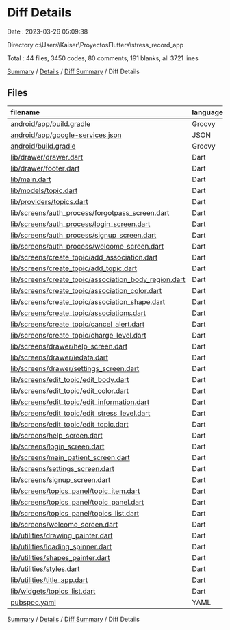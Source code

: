 # Diff Details

Date : 2023-03-26 05:09:38

Directory c:\\Users\\Kaiser\\ProyectosFlutters\\stress_record_app

Total : 44 files,  3450 codes, 80 comments, 191 blanks, all 3721 lines

[Summary](results.md) / [Details](details.md) / [Diff Summary](diff.md) / Diff Details

## Files
| filename | language | code | comment | blank | total |
| :--- | :--- | ---: | ---: | ---: | ---: |
| [android/app/build.gradle](/android/app/build.gradle) | Groovy | 1 | 0 | 0 | 1 |
| [android/app/google-services.json](/android/app/google-services.json) | JSON | 40 | 0 | 0 | 40 |
| [android/build.gradle](/android/build.gradle) | Groovy | 1 | 0 | 0 | 1 |
| [lib/drawer/drawer.dart](/lib/drawer/drawer.dart) | Dart | 10 | 0 | 0 | 10 |
| [lib/drawer/footer.dart](/lib/drawer/footer.dart) | Dart | 32 | 0 | 1 | 33 |
| [lib/main.dart](/lib/main.dart) | Dart | 63 | 0 | 7 | 70 |
| [lib/models/topic.dart](/lib/models/topic.dart) | Dart | 96 | 0 | 12 | 108 |
| [lib/providers/topics.dart](/lib/providers/topics.dart) | Dart | -30 | 0 | -3 | -33 |
| [lib/screens/auth_process/forgotpass_screen.dart](/lib/screens/auth_process/forgotpass_screen.dart) | Dart | 218 | 0 | 13 | 231 |
| [lib/screens/auth_process/login_screen.dart](/lib/screens/auth_process/login_screen.dart) | Dart | 365 | 0 | 19 | 384 |
| [lib/screens/auth_process/signup_screen.dart](/lib/screens/auth_process/signup_screen.dart) | Dart | 467 | 0 | 24 | 491 |
| [lib/screens/auth_process/welcome_screen.dart](/lib/screens/auth_process/welcome_screen.dart) | Dart | 383 | 0 | 8 | 391 |
| [lib/screens/create_topic/add_association.dart](/lib/screens/create_topic/add_association.dart) | Dart | 67 | 0 | 3 | 70 |
| [lib/screens/create_topic/add_topic.dart](/lib/screens/create_topic/add_topic.dart) | Dart | 122 | -4 | -4 | 114 |
| [lib/screens/create_topic/association_body_region.dart](/lib/screens/create_topic/association_body_region.dart) | Dart | 4 | 0 | -5 | -1 |
| [lib/screens/create_topic/association_color.dart](/lib/screens/create_topic/association_color.dart) | Dart | 12 | 0 | 0 | 12 |
| [lib/screens/create_topic/association_shape.dart](/lib/screens/create_topic/association_shape.dart) | Dart | 196 | 2 | 4 | 202 |
| [lib/screens/create_topic/associations.dart](/lib/screens/create_topic/associations.dart) | Dart | 136 | 13 | 6 | 155 |
| [lib/screens/create_topic/cancel_alert.dart](/lib/screens/create_topic/cancel_alert.dart) | Dart | 42 | 0 | 2 | 44 |
| [lib/screens/create_topic/charge_level.dart](/lib/screens/create_topic/charge_level.dart) | Dart | 33 | -1 | 1 | 33 |
| [lib/screens/drawer/help_screen.dart](/lib/screens/drawer/help_screen.dart) | Dart | 32 | 0 | 3 | 35 |
| [lib/screens/drawer/iedata.dart](/lib/screens/drawer/iedata.dart) | Dart | 32 | 0 | 3 | 35 |
| [lib/screens/drawer/settings_screen.dart](/lib/screens/drawer/settings_screen.dart) | Dart | 634 | 0 | 23 | 657 |
| [lib/screens/edit_topic/edit_body.dart](/lib/screens/edit_topic/edit_body.dart) | Dart | 241 | 0 | 13 | 254 |
| [lib/screens/edit_topic/edit_color.dart](/lib/screens/edit_topic/edit_color.dart) | Dart | 133 | 0 | 10 | 143 |
| [lib/screens/edit_topic/edit_information.dart](/lib/screens/edit_topic/edit_information.dart) | Dart | 303 | 0 | 10 | 313 |
| [lib/screens/edit_topic/edit_stress_level.dart](/lib/screens/edit_topic/edit_stress_level.dart) | Dart | 114 | 0 | 7 | 121 |
| [lib/screens/edit_topic/edit_topic.dart](/lib/screens/edit_topic/edit_topic.dart) | Dart | 259 | 9 | 12 | 280 |
| [lib/screens/help_screen.dart](/lib/screens/help_screen.dart) | Dart | -15 | 0 | -3 | -18 |
| [lib/screens/login_screen.dart](/lib/screens/login_screen.dart) | Dart | -172 | 0 | -7 | -179 |
| [lib/screens/main_patient_screen.dart](/lib/screens/main_patient_screen.dart) | Dart | -88 | 0 | -8 | -96 |
| [lib/screens/settings_screen.dart](/lib/screens/settings_screen.dart) | Dart | -146 | 0 | -3 | -149 |
| [lib/screens/signup_screen.dart](/lib/screens/signup_screen.dart) | Dart | -223 | -3 | -10 | -236 |
| [lib/screens/topics_panel/topic_item.dart](/lib/screens/topics_panel/topic_item.dart) | Dart | 174 | 13 | 13 | 200 |
| [lib/screens/topics_panel/topic_panel.dart](/lib/screens/topics_panel/topic_panel.dart) | Dart | 147 | 0 | 8 | 155 |
| [lib/screens/topics_panel/topics_list.dart](/lib/screens/topics_panel/topics_list.dart) | Dart | 79 | 49 | 9 | 137 |
| [lib/screens/welcome_screen.dart](/lib/screens/welcome_screen.dart) | Dart | -375 | 0 | -6 | -381 |
| [lib/utilities/drawing_painter.dart](/lib/utilities/drawing_painter.dart) | Dart | 32 | 0 | 8 | 40 |
| [lib/utilities/loading_spinner.dart](/lib/utilities/loading_spinner.dart) | Dart | 2 | 0 | 0 | 2 |
| [lib/utilities/shapes_painter.dart](/lib/utilities/shapes_painter.dart) | Dart | 91 | 0 | 23 | 114 |
| [lib/utilities/styles.dart](/lib/utilities/styles.dart) | Dart | 1 | 0 | 0 | 1 |
| [lib/utilities/title_app.dart](/lib/utilities/title_app.dart) | Dart | 1 | 0 | 0 | 1 |
| [lib/widgets/topics_list.dart](/lib/widgets/topics_list.dart) | Dart | -73 | 0 | -4 | -77 |
| [pubspec.yaml](/pubspec.yaml) | YAML | 9 | 2 | 2 | 13 |

[Summary](results.md) / [Details](details.md) / [Diff Summary](diff.md) / Diff Details